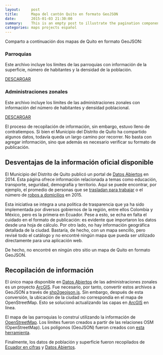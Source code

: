 ```yaml
---
layout:     post
title:      Mapa del cantón Quito en formato GeoJSON
date:       2015-01-03 21:30:00
summary:    This is an empty post to illustrate the pagination component with Pixyll.
categories: maps projects español
---
```


Comparto a continuación dos mapas de Quito en formato GeoJSON:

### Parroquias

Este archivo incluye los límites de las parroquias con información de la superficie, número de habitantes y la densidad de la población.

<script src="https://embed.github.com/view/geojson/flandrade/quito-crime-map/master/data/parroquias_quito.geojson"></script>

[DESCARGAR](https://raw.githubusercontent.com/flandrade/quito-crime-map/master/data/parroquias_quito.geojson)


### Administraciones zonales

Este archivo incluye los límites de las administraciones zonales con información del número de habitantes y densidad poblacional.

<script src="https://embed.github.com/view/geojson/flandrade/quito-crime-map/master/data/zonales_quito.geojson"></script>

[DESCARGAR](https://raw.githubusercontent.com/flandrade/quito-crime-map/master/data/zonales_quito.geojson)


El proceso de recopilación de información, sin embargo, estuvo lleno de contratiempos. Si bien el Municipio del Distrito de Quito ha compartido algunos datos, todavía queda un largo camino por recorrer. No basta con agregar información, sino que además es necesario verificar su formato de publicación.


## Desventajas de la información oficial disponible

El Municipio del Distrito de Quito publicó un portal de [Datos Abiertos](http://datosabiertos.quito.gob.ec/) en 2014. Esta página ofrece información relacionada a temas como educación, transporte, seguridad, demografía y territorio. Aquí se puede encontrar, por ejemplo, el promedio de personas que se [trasladan para trabajar](http://datos.quito.gob.ec/datastreams/141/promedio-de-personas-que-se-transladan-para-trabajar/) o el número de [robos a domicilios](http://datos.quito.gob.ec/datastreams/670/numero-de-denuncias-por-robos-a-domicilios-2015/) en 2015.

Esta iniciativa se integra a una política de trasparencia que ya ha sido implementada por diversos gobiernos de la región, entre ellos Colombia y México, pero es la primera en Ecuador. Pese a esto, se echa en falta el cuidado en el formato de publicación: es evidente que importaron los datos desde una hoja de cálculo. Por otro lado, no hay información geográfica detallada de la ciudad. Bastaría, de hecho, con un mapa sencillo, pero revisé todo el catálogo y no encontré ningún mapa que pueda ser utilizado directamente para una aplicación web.

De hecho, no encontré en ningún otro sitio un mapa de Quito en formato GeoJSON.

## Recopilación de información

El único mapa disponible en [Datos Abiertos](http://datosabiertos.quito.gob.ec/) de las administraciones zonales es un proyecto [ArcGIS](http://datosabiertos.quito.gob.ec/index.php/descargas). Fue necesario, por tanto, convertir estos archivos a GeoJSON a través de [shp2geojson.js](https://github.com/gipong/shp2geojson.js). Sin embargo, después de esta conversión, la ubicación de la ciudad no correspondía en el mapa de OpenStreetMap. Esto se solucionó actualizando las capas en [ArcGIS](https://www.arcgis.com/home/) en línea.

El mapa de las parroquias lo construí utilizando la información de [OpenStreetMap](http://wiki.openstreetmap.org/wiki/WikiProject_Ecuador). Los límites fueron creados a partir de las relaciones OSM (OpenStreetMap). Los polígonos (GeoJSON) fueron creados con [esta herramienta](http://polygons.openstreetmap.fr/index.py).

Finalmente, los datos de población y superficie fueron recopilados de [Ecuador en cifras](http://www.ecuadorencifras.gob.ec/informacion-censal-cantonal/) y [Datos Abiertos](http://datosabiertos.quito.gob.ec/).
